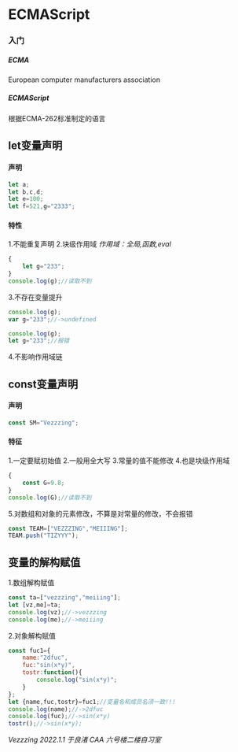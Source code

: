 # ECMAScript
### 入门

##### ECMA
European computer manufacturers association
##### ECMAScript
根据ECMA-262标准制定的语言

## let变量声明
#### 声明
```javascript
let a;
let b,c,d;
let e=100;
let f=521,g="2333";
```
#### 特性
1.不能重复声明
2.块级作用域
*作用域：全局,函数,eval*
```javascript
{
    let g="233";
}
console.log(g);//读取不到
```
3.不存在变量提升
```javascript
console.log(g);
var g="233";//->undefined
```
```javascript
console.log(g);
let g="233";//报错
```
4.不影响作用域链

## const变量声明
#### 声明
```javascript
const SM="Vezzzing";
```
#### 特征
1.一定要赋初始值
2.一般用全大写
3.常量的值不能修改
4.也是块级作用域
```javascript
{
    const G=9.8;
}
console.log(G);//读取不到
```
5.对数组和对象的元素修改，不算是对常量的修改，不会报错
```javascript
const TEAM=["VEZZZING","MEIIING"];
TEAM.push("TIZYYY");
```

## 变量的解构赋值
1.数组解构赋值
```javascript
const ta=["vezzzing","meiiing"];
let [vz,me]=ta;
console.log(vz);//->vezzzing
console.log(me);//->meiiing
```
2.对象解构赋值
```javascript
const fuc1={
    name:"2dfuc",
    fuc:"sin(x*y)",
    tostr:function(){
        console.log("sin(x*y)";
    }
};
let {name,fuc,tostr}=fuc1;//变量名和成员名须一致!!!
console.log(name);//->2dfuc
console.log(fuc);//->sin(x*y)
tostr();//->sin(x*y);
``` 

  
*Vezzzing 2022.1.1 于良渚 CAA 六号楼二楼自习室*
